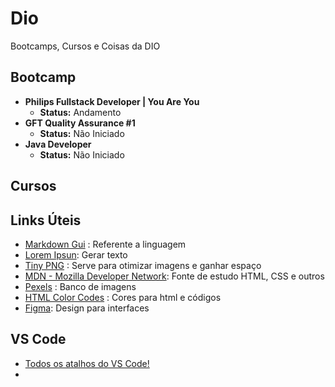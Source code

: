 # Dio

Bootcamps, Cursos e Coisas da DIO

## Bootcamp

- **Philips Fullstack Developer | You Are You**
  - **Status:** Andamento
- **GFT Quality Assurance #1**
  - **Status:** Não Iniciado
- **Java Developer**
  - **Status:** Não Iniciado

## Cursos

## Links Úteis

- [Markdown Gui](https://www.markdownguide.org/) : Referente a linguagem
- [Lorem Ipsun](https://www.lipsum.com/): Gerar texto
- [Tiny PNG](https://tinypng.com/) : Serve para otimizar imagens e ganhar espaço
- [MDN - Mozilla Developer Network](https://developer.mozilla.org/pt-BR/): Fonte de estudo HTML, CSS e outros
- [Pexels](https://www.pexels.com/pt-br/) : Banco de imagens
- [HTML Color Codes](https://htmlcolorcodes.com/) : Cores para html e códigos
- [Figma](figma.com): Design para interfaces

## VS Code

- [Todos os atalhos do VS Code!](https://pt.linkedin.com/pulse/todos-os-atalhos-do-vs-code-mateus-barbosa)
-
